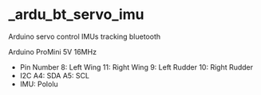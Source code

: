 _ardu_bt_servo_imu
==================

Arduino servo control IMUs tracking bluetooth

Arduino ProMini 5V 16MHz

* Pin Number
8: Left Wing
11: Right Wing
9: Left Rudder
10: Right Rudder
* I2C
A4: SDA
A5: SCL
* IMU:
Pololu

